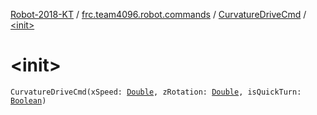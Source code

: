 [Robot-2018-KT](../../index.md) / [frc.team4096.robot.commands](../index.md) / [CurvatureDriveCmd](index.md) / [&lt;init&gt;](./-init-.md)

# &lt;init&gt;

`CurvatureDriveCmd(xSpeed: `[`Double`](https://kotlinlang.org/api/latest/jvm/stdlib/kotlin/-double/index.html)`, zRotation: `[`Double`](https://kotlinlang.org/api/latest/jvm/stdlib/kotlin/-double/index.html)`, isQuickTurn: `[`Boolean`](https://kotlinlang.org/api/latest/jvm/stdlib/kotlin/-boolean/index.html)`)`